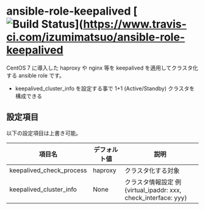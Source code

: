 # ansible-role-keepalived [![Build Status](https://www.travis-ci.com/izumimatsuo/ansible-role-keepalived.svg?branch=main)](https://www.travis-ci.com/izumimatsuo/ansible-role-keepalived

CentOS 7 に導入した haproxy や nginx 等を keepalived を適用してクラスタ化する ansible role です。

- keepalived_cluster_info を設定する事で 1+1 (Active/Standby) クラスタを構成できる

## 設定項目

以下の設定項目は上書き可能。

| 項目名                   | デフォルト値| 説明               |
| ------------------------ | ----------- | ------------------ |
| keepalived_check_process | haproxy     | クラスタ化する対象 |
| keepalived_cluster_info  | None        | クラスタ情報設定 例 {virtual_ipaddr: xxx, check_interface: yyy} |
